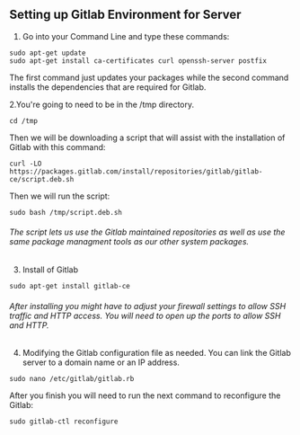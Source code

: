 ## Setting up Gitlab Environment for Server
1. Go into your Command Line and type these commands:
```
sudo apt-get update
sudo apt-get install ca-certificates curl openssh-server postfix
```
The first command just updates your packages while the second command installs the dependencies that are required for Gitlab.

2.You're going to need to be in the /tmp directory.
```
cd /tmp
```
Then we will be downloading a script that will assist with the installation of Gitlab with this command:
```
curl -LO https://packages.gitlab.com/install/repositories/gitlab/gitlab-ce/script.deb.sh
```
Then we will run the script:
```
sudo bash /tmp/script.deb.sh
```
###### The script lets us use the Gitlab maintained repositories as well as use the same package managment tools as our other system packages.

3. Install of Gitlab
```
sudo apt-get install gitlab-ce
```
###### After installing you might have to adjust your firewall settings to allow SSH traffic and HTTP access. You will need to open up the ports to allow SSH and HTTP.

4. Modifying the Gitlab configuration file as needed. You can link the Gitlab server to a domain name or an IP address.
```
sudo nano /etc/gitlab/gitlab.rb
```
After you finish you will need to run the next command to reconfigure the Gitlab:
```
sudo gitlab-ctl reconfigure
```
